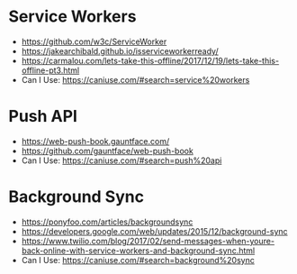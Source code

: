 # Service Workers

- https://github.com/w3c/ServiceWorker
- https://jakearchibald.github.io/isserviceworkerready/
- https://carmalou.com/lets-take-this-offline/2017/12/19/lets-take-this-offline-pt3.html
- Can I Use: https://caniuse.com/#search=service%20workers

# Push API

- https://web-push-book.gauntface.com/
- https://github.com/gauntface/web-push-book
- Can I Use: https://caniuse.com/#search=push%20api

# Background Sync

- https://ponyfoo.com/articles/backgroundsync
- https://developers.google.com/web/updates/2015/12/background-sync
- https://www.twilio.com/blog/2017/02/send-messages-when-youre-back-online-with-service-workers-and-background-sync.html
- Can I Use: https://caniuse.com/#search=background%20sync